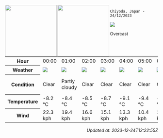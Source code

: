 <div><img align="left" height="170px" src="https://github-readme-stats.vercel.app/api?username=ryota-murakami&show_icons=true&theme=gotham" /><img align="left" height="170px" src="https://github-readme-stats.vercel.app/api/top-langs/?username=ryota-murakami&theme=gotham&layout=compact" /></div>



`Chiyoda, Japan - 24/12/2023`

<img src="https://cdn.weatherapi.com/weather/64x64/day/122.png"/>

Overcast


<table>
    <tr>
        <th>Hour</th>
        <td>00:00</td><td>01:00</td><td>02:00</td><td>03:00</td><td>04:00</td><td>05:00</td><td>06:00</td><td>07:00</td><td>08:00</td><td>09:00</td><td>10:00</td><td>11:00</td><td>12:00</td><td>13:00</td><td>14:00</td><td>15:00</td><td>16:00</td><td>17:00</td><td>18:00</td><td>19:00</td><td>20:00</td><td>21:00</td><td>22:00</td><td>23:00</td>
    </tr>
    <tr>
        <th>Weather</th>
        <td><img src="https://cdn.weatherapi.com/weather/64x64/night/113.png"></img></td><td><img src="https://cdn.weatherapi.com/weather/64x64/night/116.png"></img></td><td><img src="https://cdn.weatherapi.com/weather/64x64/night/113.png"></img></td><td><img src="https://cdn.weatherapi.com/weather/64x64/night/113.png"></img></td><td><img src="https://cdn.weatherapi.com/weather/64x64/night/113.png"></img></td><td><img src="https://cdn.weatherapi.com/weather/64x64/night/113.png"></img></td><td><img src="https://cdn.weatherapi.com/weather/64x64/night/119.png"></img></td><td><img src="https://cdn.weatherapi.com/weather/64x64/day/119.png"></img></td><td><img src="https://cdn.weatherapi.com/weather/64x64/day/116.png"></img></td><td><img src="https://cdn.weatherapi.com/weather/64x64/day/119.png"></img></td><td><img src="https://cdn.weatherapi.com/weather/64x64/day/116.png"></img></td><td><img src="https://cdn.weatherapi.com/weather/64x64/day/119.png"></img></td><td><img src="https://cdn.weatherapi.com/weather/64x64/day/311.png"></img></td><td><img src="https://cdn.weatherapi.com/weather/64x64/day/122.png"></img></td><td><img src="https://cdn.weatherapi.com/weather/64x64/day/311.png"></img></td><td><img src="https://cdn.weatherapi.com/weather/64x64/day/122.png"></img></td><td><img src="https://cdn.weatherapi.com/weather/64x64/night/122.png"></img></td><td><img src="https://cdn.weatherapi.com/weather/64x64/night/122.png"></img></td><td><img src="https://cdn.weatherapi.com/weather/64x64/night/122.png"></img></td><td><img src="https://cdn.weatherapi.com/weather/64x64/night/122.png"></img></td><td><img src="https://cdn.weatherapi.com/weather/64x64/night/116.png"></img></td><td><img src="https://cdn.weatherapi.com/weather/64x64/night/116.png"></img></td><td><img src="https://cdn.weatherapi.com/weather/64x64/night/116.png"></img></td><td><img src="https://cdn.weatherapi.com/weather/64x64/night/122.png"></img></td>
    </tr>
    <tr>
        <th>Condition</th>
        <td width="200px">Clear</td><td width="200px">Partly cloudy</td><td width="200px">Clear</td><td width="200px">Clear</td><td width="200px">Clear</td><td width="200px">Clear</td><td width="200px">Cloudy</td><td width="200px">Cloudy</td><td width="200px">Partly cloudy</td><td width="200px">Cloudy</td><td width="200px">Partly cloudy</td><td width="200px">Cloudy</td><td width="200px">Light freezing rain</td><td width="200px">Overcast</td><td width="200px">Light freezing rain</td><td width="200px">Overcast</td><td width="200px">Overcast</td><td width="200px">Overcast</td><td width="200px">Overcast</td><td width="200px">Overcast</td><td width="200px">Partly cloudy</td><td width="200px">Partly cloudy</td><td width="200px">Partly cloudy</td><td width="200px">Overcast</td>
    </tr>
    <tr>
        <th>Temperature</th>
        <td>-8.2 °C</td><td>-8.4 °C</td><td>-8.5 °C</td><td>-8.7 °C</td><td>-9.1 °C</td><td>-9.4 °C</td><td>-9.4 °C</td><td>-9.5 °C</td><td>-8.7 °C</td><td>-7.3 °C</td><td>-6 °C</td><td>-4.9 °C</td><td>-4.1 °C</td><td>-3.6 °C</td><td>-3.5 °C</td><td>-4.1 °C</td><td>-5.4 °C</td><td>-5.3 °C</td><td>-5.5 °C</td><td>-6.2 °C</td><td>-7 °C</td><td>-7 °C</td><td>-6.7 °C</td><td>-6.6 °C</td>
    </tr>
    <tr>
        <th>Wind</th>
        <td>22.3 kph</td><td>19.4 kph</td><td>16.6 kph</td><td>15.1 kph</td><td>13.3 kph</td><td>10.4 kph</td><td>10.1 kph</td><td>8.3 kph</td><td>6.5 kph</td><td>5.8 kph</td><td>5.4 kph</td><td>5.8 kph</td><td>11.9 kph</td><td>12.6 kph</td><td>10.4 kph</td><td>6.5 kph</td><td>5.8 kph</td><td>7.6 kph</td><td>10.1 kph</td><td>11.2 kph</td><td>11.2 kph</td><td>10.4 kph</td><td>10.1 kph</td><td>8.6 kph</td>
    </tr>
</table>


<div align="right">

*Updated at: 2023-12-24T12:22:55Z*

</div>

